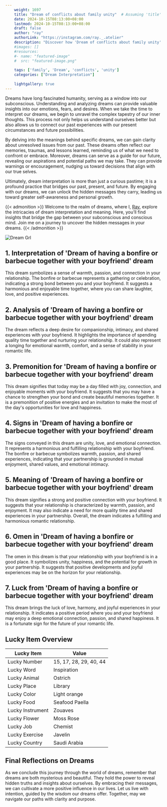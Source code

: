 ```yaml
---
    weight: 1697
    title: "Dream of conflicts about family unity"  # Assuming 'title' column exists
    date: 2024-10-15T08:13:00+08:00
    lastmod: 2024-10-15T08:13:00+08:00
    draft: false
    author: "ray"
    authorLink: "https://instagram.com/ray._.atelier"
    description: "Discover how 'Dream of conflicts about family unity' can interpret your future and uncover its significant meanings in your life."
    #images: []
    #resources:
    #- name: "featured-image"
    #  src: "featured-image.png"
    
    tags: ['family', 'Dream', 'conflicts', 'unity']
    categories: ["Dream Interpretation"]
    
    lightgallery: true
---
```

    
Dreams have long fascinated humanity, serving as a window into our subconscious. Understanding and analyzing dreams can provide valuable insights into our emotions, fears, and desires. When we take the time to interpret our dreams, we begin to unravel the complex tapestry of our inner thoughts. This process not only helps us understand ourselves better but also allows us to connect our past experiences with our present circumstances and future possibilities.

By delving into the meanings behind specific dreams, we can gain clarity about unresolved issues from our past. These dreams often reflect our memories, traumas, and lessons learned, reminding us of what we need to confront or embrace. Moreover, dreams can serve as a guide for our future, revealing our aspirations and potential paths we may take. They can provide warnings or encouragement, nudging us toward decisions that align with our true selves.

Ultimately, dream interpretation is more than just a curious pastime; it is a profound practice that bridges our past, present, and future. By engaging with our dreams, we can unlock the hidden messages they carry, leading us toward greater self-awareness and personal growth.

{{< admonition >}}
Welcome to the realm of dreams, where I, [Ray](https://instagram.com/ray._.atelier), explore the intricacies of dream interpretation and meaning. Here, you’ll find insights that bridge the gap between your subconscious and conscious mind. Join me on a journey to uncover the hidden messages in your dreams.
{{< /admonition >}}

![Dream Grl](https://cdn.pixabay.com/photo/2017/11/02/03/35/gothic-2910057_1280.jpg "Dream Grl")

## 1. Interpretation of 'Dream of having a bonfire or barbecue together with your boyfriend' dream
 This dream symbolizes a sense of warmth, passion, and connection in your relationship. The bonfire or barbecue represents a gathering or celebration, indicating a strong bond between you and your boyfriend. It suggests a harmonious and enjoyable time together, where you can share laughter, love, and positive experiences.

## 2. Analysis of 'Dream of having a bonfire or barbecue together with your boyfriend' dream
 The dream reflects a deep desire for companionship, intimacy, and shared experiences with your boyfriend. It highlights the importance of spending quality time together and nurturing your relationship. It could also represent a longing for emotional warmth, comfort, and a sense of stability in your romantic life.

## 3. Premonition for 'Dream of having a bonfire or barbecue together with your boyfriend' dream
 This dream signifies that today may be a day filled with joy, connection, and enjoyable moments with your boyfriend. It suggests that you may have a chance to strengthen your bond and create beautiful memories together. It is a premonition of positive energies and an invitation to make the most of the day's opportunities for love and happiness.

## 4. Signs in 'Dream of having a bonfire or barbecue together with your boyfriend' dream
 The signs conveyed in this dream are unity, love, and emotional connection. It represents a harmonious and fulfilling relationship with your boyfriend. The bonfire or barbecue symbolizes warmth, passion, and shared experiences, indicating that your partnership is grounded in mutual enjoyment, shared values, and emotional intimacy.

## 5. Meaning of 'Dream of having a bonfire or barbecue together with your boyfriend' dream
 This dream signifies a strong and positive connection with your boyfriend. It suggests that your relationship is characterized by warmth, passion, and enjoyment. It may also indicate a need for more quality time and shared experiences in your partnership. Overall, the dream indicates a fulfilling and harmonious romantic relationship.

## 6. Omen in 'Dream of having a bonfire or barbecue together with your boyfriend' dream
 The omen in this dream is that your relationship with your boyfriend is in a good place. It symbolizes unity, happiness, and the potential for growth in your partnership. It suggests that positive developments and joyful experiences may be on the horizon for your relationship.

## 7. Luck from 'Dream of having a bonfire or barbecue together with your boyfriend' dream
 This dream brings the luck of love, harmony, and joyful experiences in your relationship. It indicates a positive period where you and your boyfriend may enjoy a deep emotional connection, passion, and shared happiness. It is a fortunate sign for the future of your romantic life.

## Lucky Item Overview
| Lucky Item          | Value              |
|---------------|--------------------|
| Lucky Number        | 15, 17, 28, 29, 40, 44  |
| Lucky Word          | Inspiration |
| Lucky Animal        | Ostrich |
| Lucky Place         | Library     |
| Lucky Color         | Light orange     |
| Lucky Food          | Seafood Paella      |
| Lucky Instrument    | Zouaves |
| Lucky Flower        | Moss Rose    |
| Lucky Job           | Chemist       |
| Lucky Exercise      | Javelin  |
| Lucky Country       | Saudi Arabia    |


##  Final Reflections on Dreams

As we conclude this journey through the world of dreams, remember that dreams are both mysterious and beautiful. They hold the power to reveal hidden truths and insights about ourselves. By embracing their messages, we can cultivate a more positive influence in our lives. Let us live with intention, guided by the wisdom our dreams offer. Together, may we navigate our paths with clarity and purpose.
